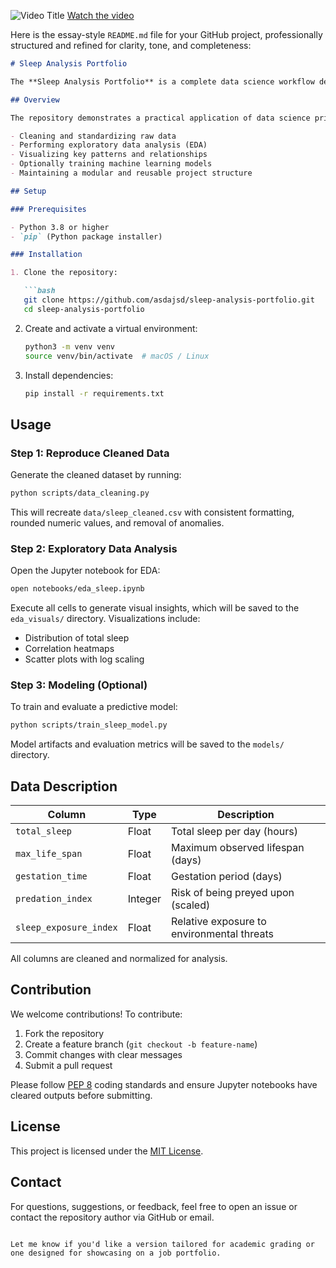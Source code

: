 ![Video Title](https://img.youtube.com/vi/dqONk48l5vY/0.jpg)
[Watch the video](https://www.youtube.com/watch?v=dqONk48l5vY&ab_channel=TED-Ed)



Here is the essay-style `README.md` file for your GitHub project, professionally structured and refined for clarity, tone, and completeness:

```markdown
# Sleep Analysis Portfolio

The **Sleep Analysis Portfolio** is a complete data science workflow designed to explore and model patterns in human sleep behavior using structured physiological data. This project emphasizes reproducibility, modularity, and professional best practices in data preprocessing, exploratory analysis, and optional predictive modeling.

## Overview

The repository demonstrates a practical application of data science principles, including:

- Cleaning and standardizing raw data
- Performing exploratory data analysis (EDA)
- Visualizing key patterns and relationships
- Optionally training machine learning models
- Maintaining a modular and reusable project structure

## Setup

### Prerequisites

- Python 3.8 or higher
- `pip` (Python package installer)

### Installation

1. Clone the repository:

   ```bash
   git clone https://github.com/asdajsd/sleep-analysis-portfolio.git
   cd sleep-analysis-portfolio
   ```

2. Create and activate a virtual environment:

   ```bash
   python3 -m venv venv
   source venv/bin/activate  # macOS / Linux
   ```

3. Install dependencies:

   ```bash
   pip install -r requirements.txt
   ```

## Usage

### Step 1: Reproduce Cleaned Data

Generate the cleaned dataset by running:

```bash
python scripts/data_cleaning.py
```

This will recreate `data/sleep_cleaned.csv` with consistent formatting, rounded numeric values, and removal of anomalies.

### Step 2: Exploratory Data Analysis

Open the Jupyter notebook for EDA:

```bash
open notebooks/eda_sleep.ipynb
```

Execute all cells to generate visual insights, which will be saved to the `eda_visuals/` directory. Visualizations include:

- Distribution of total sleep
- Correlation heatmaps
- Scatter plots with log scaling

### Step 3: Modeling (Optional)

To train and evaluate a predictive model:

```bash
python scripts/train_sleep_model.py
```

Model artifacts and evaluation metrics will be saved to the `models/` directory.

## Data Description

| Column              | Type    | Description                                  |
|---------------------|---------|----------------------------------------------|
| `total_sleep`       | Float   | Total sleep per day (hours)                  |
| `max_life_span`     | Float   | Maximum observed lifespan (days)             |
| `gestation_time`    | Float   | Gestation period (days)                      |
| `predation_index`   | Integer | Risk of being preyed upon (scaled)           |
| `sleep_exposure_index` | Float | Relative exposure to environmental threats   |

All columns are cleaned and normalized for analysis.

## Contribution

We welcome contributions! To contribute:

1. Fork the repository
2. Create a feature branch (`git checkout -b feature-name`)
3. Commit changes with clear messages
4. Submit a pull request

Please follow [PEP 8](https://peps.python.org/pep-0008/) coding standards and ensure Jupyter notebooks have cleared outputs before submitting.

## License

This project is licensed under the [MIT License](LICENSE).

## Contact

For questions, suggestions, or feedback, feel free to open an issue or contact the repository author via GitHub or email.
```

Let me know if you'd like a version tailored for academic grading or one designed for showcasing on a job portfolio.
